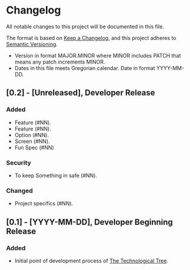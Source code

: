 # Changelog

All notable changes to this project will be documented in this file.

The format is based on [Keep a Changelog](https://keepachangelog.com/en/1.1.0/),
and this project adheres to [Semantic Versioning](https://semver.org/spec/v2.0.0.html).

- Version in format MAJOR.MINOR where MINOR includes PATCH that means any patch increments MINOR.
- Dates in this file meets Gregorian calendar. Date in format YYYY-MM-DD.

## [0.2] - [Unreleased], Developer Release

### Added

- Feature (#NN).
- Feature (#NN).
- Option (#NN).
- Screen (#NN).
- Fun Spec (#NN)

### Security

- To keep Something in safe (#NN).

### Changed

- Project specifics (#NN).

## [0.1] - [YYYY-MM-DD], Developer Beginning Release

### Added

- Initial point of development process of [The Technological Tree](https://github.com/perseusrealdeal/TheTechnologicalTree).
